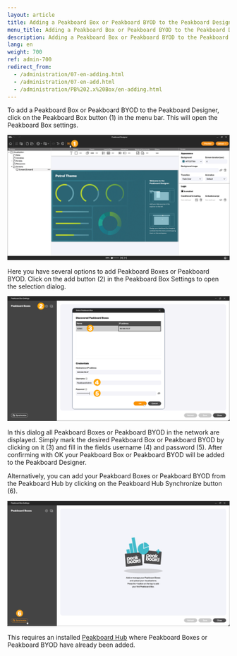 ```yaml
---
layout: article
title: Adding a Peakboard Box or Peakboard BYOD to the Peakboard Designer
menu_title: Adding a Peakboard Box or Peakboard BYOD to the Peakboard Designer
description: Adding a Peakboard Box or Peakboard BYOD to the Peakboard Designer
lang: en
weight: 700
ref: admin-700
redirect_from:
  - /administration/07-en-adding.html
  - /administration/07-en-add.html
  - /administration/PB%202.x%20Box/en-adding.html
---
```


To add a Peakboard Box or Peakboard BYOD to the Peakboard Designer, click on the Peakboard Box button (1) in the menu bar. This will open the Peakboard Box settings.

![Peakboard Box button](/assets/images/admin/add/en_add-box-01.png)

Here you have several options to add Peakboard Boxes or Peakboard BYOD.
Click on the add button (2) in the Peakboard Box Settings to open the selection dialog.

![Peakboard Box selection](/assets/images/admin/add/en_add-box-02.png)

In this dialog all Peakboard Boxes or Peakboard BYOD in the network are displayed.
Simply mark the desired Peakboard Box or Peakboard BYOD by clicking on it (3) and fill in the fields username (4) and password (5).
After confirming with OK your Peakboard Box or Peakboard BYOD will be added to the Peakboard Designer.

Alternatively, you can add your Peakboard Boxes or Peakboard BYOD from the Peakboard Hub by clicking on the Peakboard Hub Synchronize button (6).

![Peakboard Hub synchronization](/assets/images/admin/add/en_add-box-03.png)

This requires an installed [Peakboard Hub](/hub/en-hub_installation.html) where Peakboard Boxes or Peakboard BYOD have already been added.
